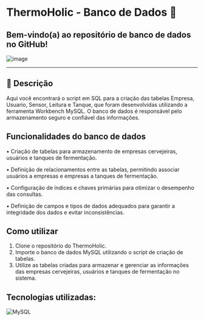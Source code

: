 # ThermoHolic - Banco de Dados :beers:
## Bem-vindo(a) ao repositório de banco de dados no GitHub! 
![image](https://user-images.githubusercontent.com/126488672/233810572-6ab76850-cc77-427b-b3eb-a76f96f45c1a.png)
______________________________________________________________________________________________________________________________________________________
## :beer: Descrição
Aqui você encontrará o script em SQL para a criação das tabelas Empresa, Usuario, Sensor, Leitura e Tanque, que foram desenvolvidas utilizando a ferramenta Workbench MySQL. O banco de dados é responsável pelo armazenamento seguro e confiável das informações.

## Funcionalidades do banco de dados
• Criação de tabelas para armazenamento de empresas cervejeiras, usuários e tanques de fermentação.

• Definição de relacionamentos entre as tabelas, permitindo associar usuários a empresas e empresas a tanques de fermentação.

• Configuração de índices e chaves primárias para otimizar o desempenho das consultas.

• Definição de campos e tipos de dados adequados para garantir a integridade dos dados e evitar inconsistências.

## Como utilizar
1. Clone o repositório do ThermoHolic.
2. Importe o banco de dados MySQL utilizando o script de criação de tabelas.
3. Utilize as tabelas criadas para armazenar e gerenciar as informações das empresas cervejeiras, usuários e tanques de fermentação no sistema.
## Tecnologias utilizadas:
![MySQL](https://img.shields.io/badge/mysql-%2300f.svg?style=for-the-badge&logo=mysql&logoColor=white)
